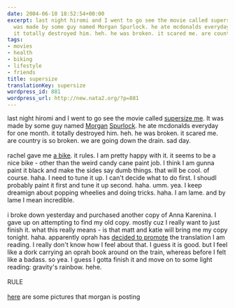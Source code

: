```yaml
---
date: 2004-06-10 18:52:54+00:00
excerpt: last night hiromi and I went to go see the movie called supersize me. It
  was made by some guy named Morgan Spurlock. he ate mcdonalds everyday for one month.
  it totally destroyed him. heh. he was broken. it scared me. are country is so broke...
tags:
- movies
- health
- biking
- lifestyle
- friends
title: supersize
translationKey: supersize
wordpress_id: 881
wordpress_url: http://new.nata2.org/?p=881
---
```


last night hiromi and I went to go see the movie called <a href="http://www.supersizeme.com/">supersize me</a>. It was made by some guy named <a href="http://www.supersizeme.com/home.aspx?page=aboutdirector">Morgan</a> <a href="http://imdb.com/name/nm1041597/">Spurlock</a>. he ate mcdonalds everyday for one month. it totally destroyed him. heh. he was broken. it scared me. are country is so broken. we are going down the drain. sad day. <br/><br/>rachel gave me <a href="http://www.nata2.info/?path=pictures%2Fmisc%2Fphone_camera%2Fphotolog&amp;img=1086842973-Nokia6600(889).jpg">a bike</a>. it rules. I am pretty happy with it. it seems to be a nice bike - other than the weird candy cane paint job. I think I am gunna paint it black and make the sides say dumb things. that will be cool. of course. haha. I need to tune it up. I can't decide what to do first. I shoudl probably paint it first and tune it up second. haha. umm. yea. I keep dreamign about popping wheelies and doing tricks. haha. I am lame. and by lame I mean incredible. <br/><br/>i broke down yesterday and purchased another copy of Anna Karenina. I gave up on attempting to find my old copy. mostly cuz I really want to just finish it. what this really means - is that matt and katie will bring me my copy tonight. haha. apparently oprah has <a href="'Anna Karenina' ">decided to promote</a> the translation I am reading. I really don't know how I feel about that. I guess it is good. but I feel like a dork carrying an oprah book around on the train, whereas before I felt like a badass. so yea. I guess I gotta finish it and move on to some light reading: gravity's rainbow. hehe. <br/><br/>RULE<br/><br/><a href="http://www.attackmorgan.com/gallery">here</a> are some pictures that morgan is posting